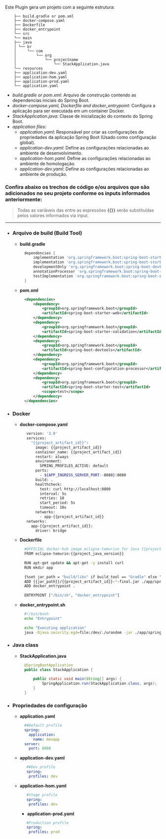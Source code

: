 Este Plugin gera um projeto com a seguinte estrutura:
```
    ├── build.gradle or pom.xml
    ├── docker-compose.yaml
    ├── Dockerfile
    ├── docker_entrypoint
    └── src
    └── main
    ├── java
    │ └── br
    │     └── com
    │         └── org
    │             └── projectname
    │                 └── StackApplication.java
    └── resources
    ├── application-dev.yaml
    ├── application-hom.yaml
    ├── application-prod.yaml
    └── application.yaml
```

- _build.gradle or pom.xml_: Arquivo de construção contendo as dependencias iniciais do Spring Boot.
- _docker-compose.yaml, Dockerfile and docker_entrypoint_: Configura a aplicação para ser executada em um container Docker.
- _StackApplication.java_: Classe de inicialização do contexto do Spring Boot.
- _application files:_
  - _application.yaml_: Responsável por criar as configurações de propriedades da aplicação Spring Boot (Usado como configuração global).
  - _application-dev.yaml_: Define as configurações relacionadas ao ambiente de desenvolvimento.
  - _application-hom.yaml_: Define as configurações relacionadas ao ambiente de homologação.
  - _application-dev.yaml_: Define as configurações relacionadas ao ambiente de produção.

### Confira abaixo os trechos de código e/ou arquivos que são adicionados no seu projeto conforme os inputs informados anteriormente:

> Todas as variáveis das entre as expressões **{{}}** serão substituídas pelos valores informados via input. 

---

- ### Arquivo de build (Build Tool)
    - **build.gradle**
      ```gradle
        dependencies {
            implementation 'org.springframework.boot:spring-boot-starter-validation'
            implementation 'org.springframework.boot:spring-boot-starter-web'
            developmentOnly 'org.springframework.boot:spring-boot-devtools'
            annotationProcessor 'org.springframework.boot:spring-boot-configuration-processor'
            testImplementation 'org.springframework.boot:spring-boot-starter-test'
        }
      ```   

    - **pom.xml**
      ```xml
        <dependencies>
            <dependency>
                <groupId>org.springframework.boot</groupId>
                <artifactId>spring-boot-starter-web</artifactId>
            </dependency>
            <dependency>
                <groupId>org.springframework.boot</groupId>
                <artifactId>spring-boot-starter-validation</artifactId>
            </dependency>
            <dependency>
                <groupId>org.springframework.boot</groupId>
                <artifactId>spring-boot-devtools</artifactId>
            </dependency>
            <dependency>
                <groupId>org.springframework.boot</groupId>
                <artifactId>spring-boot-configuration-processor</artifactId>
            </dependency>
            <dependency>
                <groupId>org.springframework.boot</groupId>
                <artifactId>spring-boot-starter-test</artifactId>
                <scope>test</scope>
            </dependency>
        </dependencies>
       ```
                   
- ### Docker
    - **docker-compose.yaml**
      ```bash
         version: '3.9'
         services:
           "{{project_artifact_id}}":
             image: {{project_artifact_id}}
             container_name: {{project_artifact_id}}
             restart: always
             environment:
               SPRING_PROFILES_ACTIVE: default
             ports:
               - ${APP_INGRESS_SERVER_PORT:-8080}:8080
             build: .
             healthcheck:
               test: curl http://localhost:8080
               interval: 5s
               retries: 10
               start_period: 5s
               timeout: 10s
             networks:
               - app-{{project_artifact_id}}
         networks:
           app-{{project_artifact_id}}:
             driver: bridge
         ```

    - **Dockerfile**
      ```bash
        #OFFICIAL docker-hub image eclipse-temuriun for Java {{project_java_version}}
        FROM eclipse-temurin:{{project_java_version}}
        
        RUN apt-get update && apt-get -y install curl
        RUN mkdir app
        
        {%set jar_path = "build/libs" if build_tool == "Gradle" else "target" %}
        ADD {{jar_path}}/{{project_artifact_id}}-*-final.jar ./app/springApp.jar
        ADD docker_entrypoint .
        
        ENTRYPOINT ["/bin/sh", "docker_entrypoint"]
      ```      

    - **docker_entrypoint.sh**
      ```bash
        #!/bin/bash
        echo "Entrypoint"
        
        echo "Executing application"
        java -Djava.security.egd=file:/dev/./urandom -jar ./app/springApp.jar
      ```
                     
- ### Java class
    - **StackApplication.java**
      ```java
        @SpringBootApplication
        public class StackApplication {
        
            public static void main(String[] args) {
                SpringApplication.run(StackApplication.class, args);
            }
        }
      ```   
      
- ### Propriedades de configuração
    - **application.yaml**
      ```yaml
        ##Default profile
        spring:
          application:
            name: meuapp
        server:
          port: 8080
      ```

    - **application-dev.yaml**
      ```yaml
         ##Dev profile
         spring:
          profiles: dev
      ```

    - **application-hom.yaml**
      ```yaml
         #Stage profile
         spring:
          profiles: dev
      ```

        - **application-prod.yaml**
      ```yaml
         #Production profile
         spring:
          profiles: prod
      ```